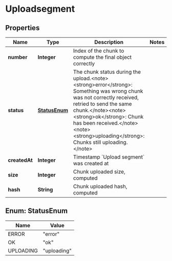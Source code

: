 

# Uploadsegment


## Properties

| Name | Type | Description | Notes |
|------------ | ------------- | ------------- | -------------|
|**number** | **Integer** | Index of the chunk to compute the final object correctly |  |
|**status** | [**StatusEnum**](#StatusEnum) | The chunk status during the upload.&lt;note&gt;&lt;strong&gt;error&lt;/strong&gt;: Something was wrong chunk was not correctly received, retried to send the same chunk.&lt;/note&gt;&lt;note&gt;&lt;strong&gt;ok&lt;/strong&gt;: Chunk has been received.&lt;/note&gt;&lt;note&gt;&lt;strong&gt;uploading&lt;/strong&gt;: Chunks still uploading.&lt;/note&gt; |  |
|**createdAt** | **Integer** | Timestamp &#x60;Upload segment&#x60; was created at |  |
|**size** | **Integer** | Chunk uploaded size, computed |  |
|**hash** | **String** | Chunk uploaded hash, computed |  |



## Enum: StatusEnum

| Name | Value |
|---- | -----|
| ERROR | &quot;error&quot; |
| OK | &quot;ok&quot; |
| UPLOADING | &quot;uploading&quot; |



